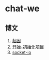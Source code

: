 # chat-we

## 博文

1. [起因](https://wesy.club/story/5d1c3db57c1640391f5c7fbf)
2. [开始-初始化项目](https://wesy.club/story/5d20cc3bd077e97f87c222c2)
3. [socket-io](https://wesy.club/story/5d20cc3bd077e97f87c222c2)
